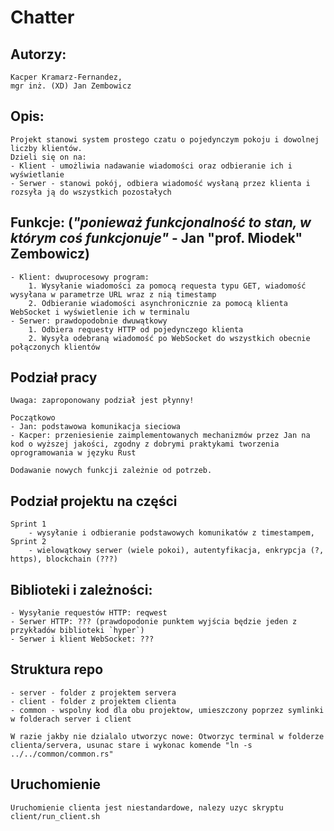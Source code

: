 # Chatter

## Autorzy:
	Kacper Kramarz-Fernandez,
	mgr inż. (XD) Jan Zembowicz

## Opis:

	Projekt stanowi system prostego czatu o pojedynczym pokoju i dowolnej liczby klientów.
	Dzieli się on na:
	- Klient - umożliwia nadawanie wiadomości oraz odbieranie ich i wyświetlanie 
	- Serwer - stanowi pokój, odbiera wiadomość wysłaną przez klienta i rozsyła ją do wszystkich pozostałych

## Funkcje: (<i>"ponieważ funkcjonalność to stan, w którym coś funkcjonuje"</i> - Jan "prof. Miodek" Zembowicz)
	
	- Klient: dwuprocesowy program:
		1. Wysyłanie wiadomości za pomocą requesta typu GET, wiadomość wysyłana w parametrze URL wraz z nią timestamp
		2. Odbieranie wiadomości asynchronicznie za pomocą klienta WebSocket i wyświetlenie ich w terminalu
	- Serwer: prawdopodobnie dwuwątkowy
		1. Odbiera requesty HTTP od pojedynczego klienta
		2. Wysyła odebraną wiadomość po WebSocket do wszystkich obecnie połączonych klientów

## Podział pracy
	Uwaga: zaproponowany podział jest płynny!
	
	Początkowo
	- Jan: podstawowa komunikacja sieciowa
	- Kacper: przeniesienie zaimplementowanych mechanizmów przez Jan na kod o wyższej jakości, zgodny z dobrymi praktykami tworzenia oprogramowania w języku Rust

	Dodawanie nowych funkcji zależnie od potrzeb.

## Podział projektu na części
    Sprint 1
        - wysyłanie i odbieranie podstawowych komunikatów z timestampem,
    Sprint 2
        - wielowątkowy serwer (wiele pokoi), autentyfikacja, enkrypcja (?, https), blockchain (???)

## Biblioteki i zależności:
	
	- Wysyłanie requestów HTTP: reqwest
	- Serwer HTTP: ??? (prawdopodonie punktem wyjścia będzie jeden z przykładów biblioteki `hyper`)
	- Serwer i klient WebSocket: ???


## Struktura repo
	- server - folder z projektem servera
	- client - folder z projektem clienta
	- common - wspolny kod dla obu projektow, umieszczony poprzez symlinki w folderach server i client 

	W razie jakby nie dzialalo utworzyc nowe: Otworzyc terminal w folderze clienta/servera, usunac stare i wykonac komende "ln -s ../../common/common.rs"

## Uruchomienie

	Uruchomienie clienta jest niestandardowe, nalezy uzyc skryptu client/run_client.sh